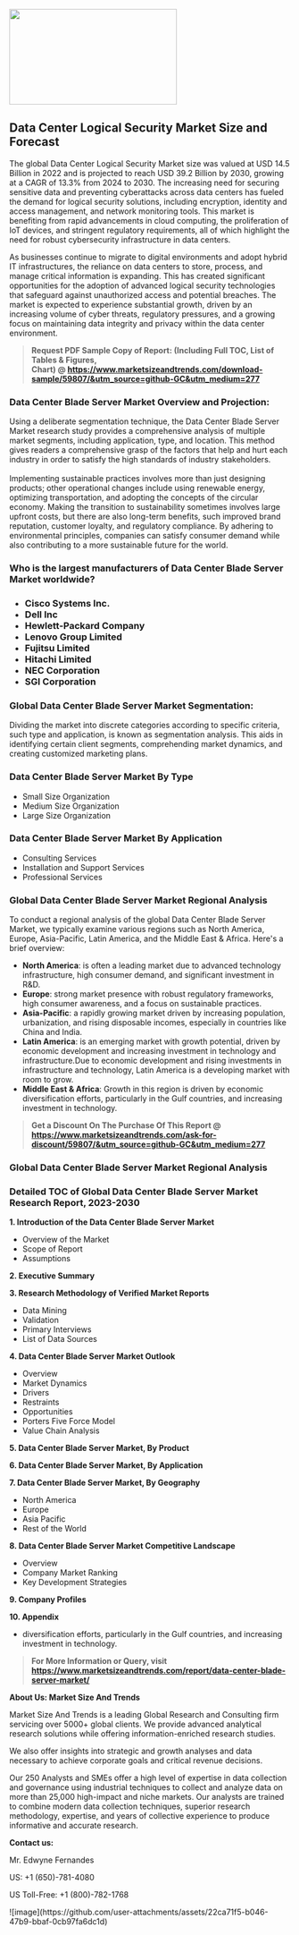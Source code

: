 <p><img class="alignnone size-medium wp-image-20088" src="https://ffe5etoiles.com/wp-content/uploads/2024/12/MST1-300x171.png" alt="" width="300" height="171" /></p><h2>Data Center Logical Security Market Size and Forecast</h2><p>The global Data Center Logical Security Market size was valued at USD 14.5 Billion in 2022 and is projected to reach USD 39.2 Billion by 2030, growing at a CAGR of 13.3% from 2024 to 2030. The increasing need for securing sensitive data and preventing cyberattacks across data centers has fueled the demand for logical security solutions, including encryption, identity and access management, and network monitoring tools. This market is benefiting from rapid advancements in cloud computing, the proliferation of IoT devices, and stringent regulatory requirements, all of which highlight the need for robust cybersecurity infrastructure in data centers.</p><p>As businesses continue to migrate to digital environments and adopt hybrid IT infrastructures, the reliance on data centers to store, process, and manage critical information is expanding. This has created significant opportunities for the adoption of advanced logical security technologies that safeguard against unauthorized access and potential breaches. The market is expected to experience substantial growth, driven by an increasing volume of cyber threats, regulatory pressures, and a growing focus on maintaining data integrity and privacy within the data center environment.</p></p><blockquote id="" class=""><strong>Request PDF Sample Copy of Report: (Including Full TOC, List of Tables &amp; Figures, Chart)&nbsp;@&nbsp;<strong><a href="https://www.marketsizeandtrends.com/download-sample/59807/&utm_source=github-GC&utm_medium=277" target="_blank">https://www.marketsizeandtrends.com/download-sample/59807/&utm_source=github-GC&utm_medium=277</a></strong></strong></blockquote><h3 id="" class="">Data Center Blade Server Market&nbsp;Overview and Projection:</h3><p id="" class="">Using a deliberate segmentation technique, the Data Center Blade Server Market research study provides a comprehensive analysis of multiple market segments, including application, type, and location. This method gives readers a comprehensive grasp of the factors that help and hurt each industry in order to satisfy the high standards of industry stakeholders. <br /> <br />Implementing sustainable practices involves more than just designing products; other operational changes include using renewable energy, optimizing transportation, and adopting the concepts of the circular economy. Making the transition to sustainability sometimes involves large upfront costs, but there are also long-term benefits, such improved brand reputation, customer loyalty, and regulatory compliance. By adhering to environmental principles, companies can satisfy consumer demand while also contributing to a more sustainable future for the world.</p><h3 id="" class="">Who is the largest manufacturers of&nbsp;Data Center Blade Server Market worldwide?</h3><h3 class=""><p><ul><li>Cisco Systems Inc. </li><li> Dell Inc </li><li> Hewlett-Packard Company </li><li> Lenovo Group Limited </li><li> Fujitsu Limited </li><li> Hitachi Limited </li><li> NEC Corporation </li><li> SGI Corporation</li></ul></p></h3><h3 id="" class="">Global&nbsp;Data Center Blade Server Market Segmentation:</h3><p id="" class="">Dividing the market into discrete categories according to specific criteria, such type and application, is known as segmentation analysis. This aids in identifying certain client segments, comprehending market dynamics, and creating customized marketing plans.</p><h3 id="" class="">Data Center Blade Server Market&nbsp;By Type</h3><p><p><ul><li>Small Size Organization </li><li> Medium Size Organization </li><li> Large Size Organization</p></li></ul></p></p><h3 id="" class="">Data Center Blade Server Market&nbsp;By Application</h3><p class=""><p><ul><li>Consulting Services </li><li> Installation and Support Services </li><li> Professional Services</li></ul></p></p><h3 id="" class="">Global Data Center Blade Server Market Regional Analysis</h3><p id="" class="">To conduct a regional analysis of the global Data Center Blade Server Market, we typically examine various regions such as North America, Europe, Asia-Pacific, Latin America, and the Middle East &amp; Africa. Here's a brief overview:</p><ul><li><strong>North America</strong>: is often a leading market due to advanced technology infrastructure, high consumer demand, and significant investment in R&amp;D.</li><li><strong>Europe</strong>: strong market presence with robust regulatory frameworks, high consumer awareness, and a focus on sustainable practices.</li><li><strong>Asia-Pacific</strong>: a rapidly growing market driven by increasing population, urbanization, and rising disposable incomes, especially in countries like China and India.</li><li><strong>Latin America</strong>: is an emerging market with growth potential, driven by economic development and increasing investment in technology and infrastructure.Due to economic development and rising investments in infrastructure and technology, Latin America is a developing market with room to grow.</li><li><strong>Middle East &amp; Africa</strong>: Growth in this region is driven by economic diversification efforts, particularly in the Gulf countries, and increasing investment in technology.</li></ul><blockquote id="" class=""><strong>Get a Discount On The Purchase Of This Report @ <strong><a href="https://www.marketsizeandtrends.com/ask-for-discount/59807/&utm_source=github-GC&utm_medium=277" target="_blank">https://www.marketsizeandtrends.com/ask-for-discount/59807/&utm_source=github-GC&utm_medium=277</a></strong></strong></blockquote><h3 id="" class="">Global Data Center Blade Server Market Regional Analysis</h3><h3 id="" class="">Detailed TOC of Global Data Center Blade Server Market Research Report, 2023-2030</h3><p id="" class=""><strong>1. Introduction of the Data Center Blade Server Market</strong></p><ul><li>Overview of the Market</li><li>Scope of Report</li><li>Assumptions</li></ul><p id="" class=""><strong>2. Executive Summary</strong></p><p id="" class=""><strong>3. Research Methodology of Verified Market Reports</strong></p><ul><li>Data Mining</li><li>Validation</li><li>Primary Interviews</li><li>List of Data Sources</li></ul><p id="" class=""><strong>4. Data Center Blade Server Market Outlook</strong></p><ul><li>Overview</li><li>Market Dynamics</li><li>Drivers</li><li>Restraints</li><li>Opportunities</li><li>Porters Five Force Model</li><li>Value Chain Analysis</li></ul><p id="" class=""><strong>5. Data Center Blade Server Market, By Product</strong></p><p id="" class=""><strong>6. Data Center Blade Server Market, By Application</strong></p><p id="" class=""><strong>7. Data Center Blade Server Market, By Geography</strong></p><ul><li>North America</li><li>Europe</li><li>Asia Pacific</li><li>Rest of the World</li></ul><p id="" class=""><strong>8. Data Center Blade Server Market Competitive Landscape</strong></p><ul><li>Overview</li><li>Company Market Ranking</li><li>Key Development Strategies</li></ul><p id="" class=""><strong>9. Company Profiles</strong></p><p id="" class=""><strong>10. Appendix</strong></p><ul><li>diversification efforts, particularly in the Gulf countries, and increasing investment in technology.</li></ul><blockquote id="" class=""><strong>For More Information or Query, visit <strong><strong><a href="https://www.marketsizeandtrends.com/report/data-center-blade-server-market/" target="_blank">https://www.marketsizeandtrends.com/report/data-center-blade-server-market/</a></strong></strong></strong></blockquote><p id="" class=""><strong>About Us: Market Size And Trends</strong></p><p id="" class="">Market Size And Trends is a leading Global Research and Consulting firm servicing over 5000+ global clients. We provide advanced analytical research solutions while offering information-enriched research studies.</p><p id="" class="">We also offer insights into strategic and growth analyses and data necessary to achieve corporate goals and critical revenue decisions.</p><p id="" class="">Our 250 Analysts and SMEs offer a high level of expertise in data collection and governance using industrial techniques to collect and analyze data on more than 25,000 high-impact and niche markets. Our analysts are trained to combine modern data collection techniques, superior research methodology, expertise, and years of collective experience to produce informative and accurate research.</p><p id="" class=""><strong>Contact us:</strong></p><p id="" class="">Mr. Edwyne Fernandes</p><p id="" class="">US: +1 (650)-781-4080</p><p id="" class="">US Toll-Free: +1 (800)-782-1768</p>
![image](https://github.com/user-attachments/assets/22ca71f5-b046-47b9-bbaf-0cb97fa6dc1d)
